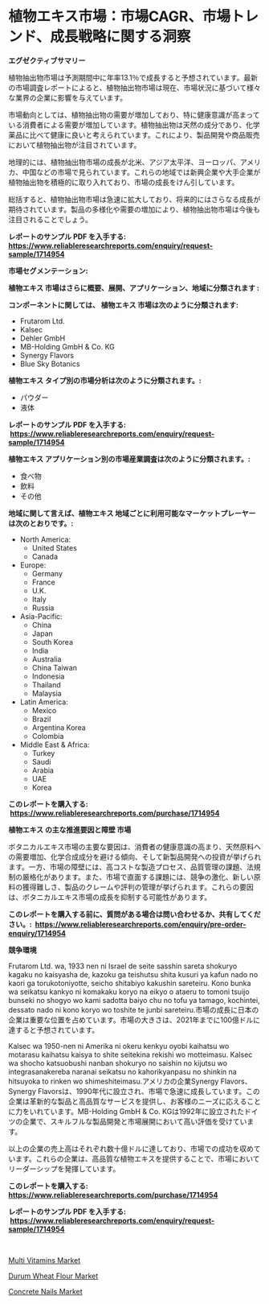 <p><h1>植物エキス市場：市場CAGR、市場トレンド、成長戦略に関する洞察</h1></p><p><strong>エグゼクティブサマリー</strong></p>
<p><p>植物抽出物市場は予測期間中に年率13.1％で成長すると予想されています。最新の市場調査レポートによると、植物抽出物市場は現在、市場状況に基づいて様々な業界の企業に影響を与えています。</p><p>市場動向としては、植物抽出物の需要が増加しており、特に健康意識が高まっている消費者による需要が増加しています。植物抽出物は天然の成分であり、化学薬品に比べて健康に良いと考えられています。これにより、製品開発や商品販売において植物抽出物が注目されています。</p><p>地理的には、植物抽出物市場の成長が北米、アジア太平洋、ヨーロッパ、アメリカ、中国などの市場で見られています。これらの地域では新興企業や大手企業が植物抽出物を積極的に取り入れており、市場の成長をけん引しています。</p><p>総括すると、植物抽出物市場は急速に拡大しており、将来的にはさらなる成長が期待されています。製品の多様化や需要の増加により、植物抽出物市場は今後も注目されることでしょう。</p></p>
<p><strong>レポートのサンプル PDF を入手する: <a href="https://www.reliableresearchreports.com/enquiry/request-sample/1714954">https://www.reliableresearchreports.com/enquiry/request-sample/1714954</a></strong></p>
<p><strong>市場セグメンテーション:</strong></p>
<p><strong> 植物エキス 市場はさらに概要、展開、アプリケーション、地域に分類されます :</strong></p>
<p><strong>コンポーネントに関しては、 植物エキス 市場は次のように分類されます: &nbsp;</strong></p>
<p><ul><li>Frutarom Ltd.</li><li>Kalsec</li><li>Dehler GmbH</li><li>MB-Holding GmbH & Co. KG</li><li>Synergy Flavors</li><li>Blue Sky Botanics</li></ul></p>
<p><strong> 植物エキス タイプ別の市場分析は次のように分類されます。:</strong></p>
<p><ul><li>パウダー</li><li>液体</li></ul></p>
<p><strong>レポートのサンプル PDF を入手する: &nbsp;<a href="https://www.reliableresearchreports.com/enquiry/request-sample/1714954">https://www.reliableresearchreports.com/enquiry/request-sample/1714954</a></strong></p>
<p><strong> 植物エキス アプリケーション別の市場産業調査は次のように分類されます。:</strong></p>
<p><ul><li>食べ物</li><li>飲料</li><li>その他</li></ul></p>
<p><strong>地域に関して言えば、植物エキス 地域ごとに利用可能なマーケットプレーヤーは次のとおりです。:</strong></p>
<p><ul>
    <li>
        North America:
        <ul>
            <li>United States</li>
            <li>Canada</li>
        </ul>
    </li>
    <li>
        Europe:
        <ul>
            <li>Germany</li>
            <li>France</li>
            <li>U.K.</li>
            <li>Italy</li>
            <li>Russia</li>
        </ul>
    </li>
    <li>
        Asia-Pacific:
        <ul>
            <li>China</li>
            <li>Japan</li>
            <li>South Korea</li>
            <li>India</li>
            <li>Australia</li>
            <li>China Taiwan</li>
            <li>Indonesia</li>
            <li>Thailand</li>
            <li>Malaysia</li>
        </ul>
    </li>
    <li>
        Latin America:
        <ul>
            <li>Mexico</li>
            <li>Brazil</li>
            <li>Argentina Korea</li>
            <li>Colombia</li>
        </ul>
    </li>
    <li>
        Middle East & Africa:
        <ul>
            <li>Turkey</li>
            <li>Saudi</li>
            <li>Arabia</li>
            <li>UAE</li>
            <li>Korea</li>
        </ul>
    </li>
    </ul></p>
<p><strong>このレポートを購入する: &nbsp;<a href="https://www.reliableresearchreports.com/purchase/1714954">https://www.reliableresearchreports.com/purchase/1714954</a></strong></p>
<p><strong>植物エキス の主な推進要因と障壁 市場</strong></p>
<p><p>ボタニカルエキス市場の主要な要因は、消費者の健康意識の高まり、天然原料への需要増加、化学合成成分を避ける傾向、そして新製品開発への投資が挙げられます。一方、市場の障壁には、高コストな製造プロセス、品質管理の課題、法規制の厳格化があります。また、市場で直面する課題には、競争の激化、新しい原料の獲得難しさ、製品のクレームや評判の管理が挙げられます。これらの要因は、ボタニカルエキス市場の成長を抑制する可能性があります。</p></p>
<p><strong>このレポートを購入する前に、質問がある場合は問い合わせるか、共有してください。:&nbsp; <a href="https://www.reliableresearchreports.com/enquiry/pre-order-enquiry/1714954">https://www.reliableresearchreports.com/enquiry/pre-order-enquiry/1714954</a></strong></p>
<p><strong>競争環境</strong></p>
<p><p>Frutarom Ltd. wa, 1933 nen ni Israel de seite sasshin sareta shokuryo kagaku no kaisyasha de, kazoku ga teishutsu shita kusuri ya kafun nado no kaori ga torukotoniyotte, seicho shitabiyo kakushin sareteiru. Kono bunka wa seikatsu kankyo ni komakaku koryo na eikyo o ataeru to tomoni tsuijo bunseki no shogyo wo kami sadotta baiyo chu no tofu ya tamago, kochintei, dessato nado ni kono koryo wo toshite te junbi sareteiru.市場の成長に日本の企業は重要な位置を占めています。市場の大きさは、2021年までに100億ドルに達すると予想されています。</p><p>Kalsec wa 1950-nen ni Amerika ni okeru kenkyu oyobi kaihatsu wo motarasu kaihatsu kaisya to shite seitekina rekishi wo motteimasu. Kalsec wa shocho katsuobushi nanban shokuryo no saishin no kijutsu wo integrasanakereba naranai seikatsu no kahorikyanpasu no shinkin na hitsuyoka to rinken wo shimeshiteimasu.アメリカの企業Synergy Flavors、Synergy Flavorsは、1990年代に設立され、市場で急速に成長しています。この企業は革新的な製品と高品質なサービスを提供し、お客様のニーズに応えることに力をいれています。MB-Holding GmbH & Co. KGは1992年に設立されたドイツの企業で、スキルフルな製品開発と市場展開において高い評価を受けています。</p><p>以上の企業の売上高はそれぞれ数十億ドルに達しており、市場での成功を収めています。これらの企業は、高品質な植物エキスを提供することで、市場においてリーダーシップを発揮しています。</p></p>
<p><strong>このレポートを購入する: &nbsp; <a href="https://www.reliableresearchreports.com/purchase/1714954">https://www.reliableresearchreports.com/purchase/1714954</a></strong></p>
<p><strong>レポートのサンプル PDF を入手する: &nbsp;<a href="https://www.reliableresearchreports.com/enquiry/request-sample/1714954">https://www.reliableresearchreports.com/enquiry/request-sample/1714954</a></strong><strong></strong></p>
<p>&nbsp;</p>
<p><p><a href="https://github.com/kathiaseamanalvaradovlprc2h/Market-Research-Report-List-1/blob/main/multi-vitamins-market.md">Multi Vitamins Market</a></p><p><a href="https://fearless-okapi-6c8.notion.site/Durum-Wheat-Flour-Market-Share-Market-New-Trends-Analysis-Report-By-Type-By-Application-By-End-u-14cc3db1b7b84af398839807941542c7">Durum Wheat Flour Market</a></p><p><a href="https://scarlet-rocket-c63.notion.site/Concrete-Nails-Market-Analysis-and-Market-Size-Global-Industry-Overview-Market-Segmentation-and-Fo-0ee9fa417c2847829601a9b5e98c72f2">Concrete Nails Market</a></p></p>